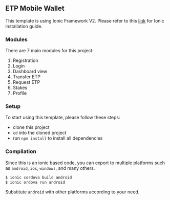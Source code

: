 ## ETP Mobile Wallet

This template is using Ionic Framework V2. Please refer to this [link](https://ionicframework.com/getting-started/) for Ionic installation guide.

### Modules

There are 7 main modules for this project:

1. Registration
2. Login
3. Dashboard view
4. Transfer ETP
5. Request ETP
6. Stakes
7. Profile

### Setup

To start using this template, please follow these steps:

* clone this project
* `cd` into the cloned project
* run ```npm install``` to install all dependencies

### Compilation

Since this is an ionic based code, you can export to multiple platforms such as `android`, `ios`, `windows`, and many others.

```bash
$ ionic cordova build android
$ ionic ordova run android
```

Substitute `android` with other platforms according to your need.

